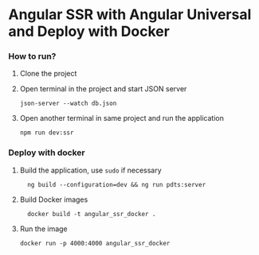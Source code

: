 # Angular SSR with Angular Universal and Deploy with Docker

### How to run?

1. Clone the project
2. Open terminal in the project and start JSON server
    ```shell
    json-server --watch db.json
    ```
3. Open another terminal in same project and run the application

   ```
   npm run dev:ssr
   ```

### Deploy with docker

1. Build the application, use `sudo` if necessary
    ```shell
      ng build --configuration=dev && ng run pdts:server
    ```

2. Build Docker images

    ```shell
      docker build -t angular_ssr_docker .
    ```

3. Run the image

    ```shell
    docker run -p 4000:4000 angular_ssr_docker
    ```
